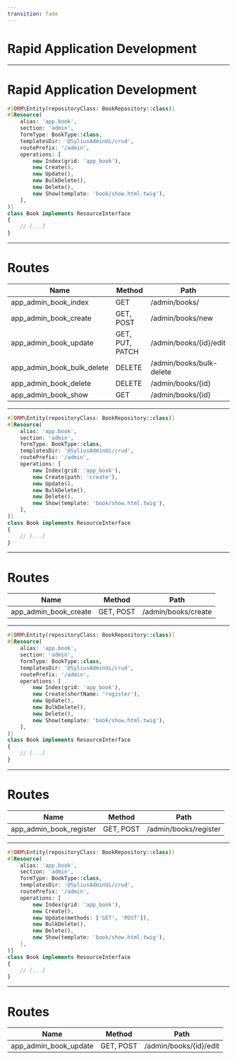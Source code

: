 ```yaml
---
transition: fade
---
```


# Rapid Application Development

---

# Rapid Application Development

```php {all|2|3|4|5|6|7|8-15|9|10|11|12|13|14}
#[ORM\Entity(repositoryClass: BookRepository::class)]
#[Resource(
    alias: 'app.book',
    section: 'admin',
    formType: BookType::class,
    templatesDir: '@SyliusAdminUi/crud',
    routePrefix: '/admin',
    operations: [
        new Index(grid: 'app_book'),
        new Create(),
        new Update(),
        new BulkDelete(),
        new Delete(),
        new Show(template: 'book/show.html.twig'),
    ],
)]
class Book implements ResourceInterface
{
    // [...]
}
```

---

# Routes

| Name                       | Method          | Path                     |
|----------------------------|-----------------|--------------------------|
| app_admin_book_index       | GET             | /admin/books/            |
| app_admin_book_create      | GET, POST       | /admin/books/new         |                     
| app_admin_book_update      | GET, PUT, PATCH | /admin/books/{id}/edit   |        
| app_admin_book_bulk_delete | DELETE          | /admin/books/bulk-delete |               
| app_admin_book_delete      | DELETE          | /admin/books/{id}        |
| app_admin_book_show        | GET             | /admin/books/{id}        |


---

```php {10}
#[ORM\Entity(repositoryClass: BookRepository::class)]
#[Resource(
    alias: 'app.book',
    section: 'admin',
    formType: BookType::class,
    templatesDir: '@SyliusAdminUi/crud',
    routePrefix: '/admin',
    operations: [
        new Index(grid: 'app_book'),
        new Create(path: 'create'),
        new Update(),
        new BulkDelete(),
        new Delete(),
        new Show(template: 'book/show.html.twig'),
    ],
)]
class Book implements ResourceInterface
{
    // [...]
}
```

---

# Routes

| Name                       | Method          | Path                |
|----------------------------|-----------------|---------------------|
| app_admin_book_create      | GET, POST       | /admin/books/create |

---

```php {10}
#[ORM\Entity(repositoryClass: BookRepository::class)]
#[Resource(
    alias: 'app.book',
    section: 'admin',
    formType: BookType::class,
    templatesDir: '@SyliusAdminUi/crud',
    routePrefix: '/admin',
    operations: [
        new Index(grid: 'app_book'),
        new Create(shortName: 'register'),
        new Update(),
        new BulkDelete(),
        new Delete(),
        new Show(template: 'book/show.html.twig'),
    ],
)]
class Book implements ResourceInterface
{
    // [...]
}
```

---

# Routes

| Name                    | Method          | Path                  |
|-------------------------|-----------------|-----------------------|
| app_admin_book_register | GET, POST       | /admin/books/register |

---

```php {11}
#[ORM\Entity(repositoryClass: BookRepository::class)]
#[Resource(
    alias: 'app.book',
    section: 'admin',
    formType: BookType::class,
    templatesDir: '@SyliusAdminUi/crud',
    routePrefix: '/admin',
    operations: [
        new Index(grid: 'app_book'),
        new Create(),
        new Update(methods: ['GET', 'POST']),
        new BulkDelete(),
        new Delete(),
        new Show(template: 'book/show.html.twig'),
    ],
)]
class Book implements ResourceInterface
{
    // [...]
}
```

---

# Routes

| Name                   | Method    | Path                     |
|------------------------|-----------|--------------------------|
| app_admin_book_update  | GET, POST | /admin/books/{id}/edit   |    
